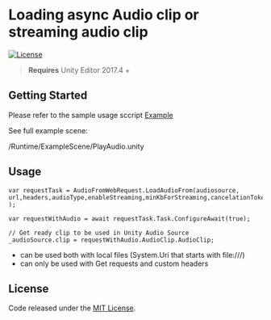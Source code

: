 # Loading async Audio clip or streaming audio clip
[![License][License-Badge]][License]

> **Requires** Unity Editor 2017.4 +

## Getting Started

Please refer to the sample usage sccript [Example]

See full example scene:

/Runtime/ExampleScene/PlayAudio.unity


## Usage

```
var requestTask = AudioFromWebRequest.LoadAudioFrom(audiosource, url,headers,audioType,enableStreaming,minKbForStreaming,cancelationToken );

var requestWithAudio = await requestTask.Task.ConfigureAwait(true);

// Get ready clip to be used in Unity Audio Source
_audioSource.clip = requestWithAudio.AudioClip.AudioClip;
```

- can be used both with local files (System.Uri that starts with file:///)
- can only be used with Get requests and custom headers


## License

Code released under the [MIT License][License].

[License-Badge]: https://img.shields.io/github/license/ExtendRealityLtd/Tilia.Utilities.Shaders.Unity.svg


[License]: LICENSE.md

[Example]: ./Runtime/ExampleScene/PlayAudioFromUnityWebRequestFileUrl.cs